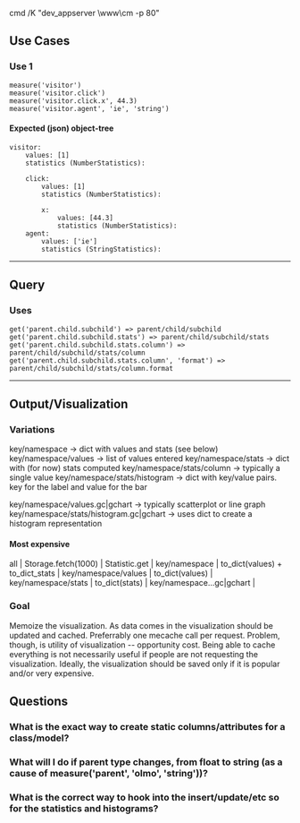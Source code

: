 cmd /K "dev_appserver \www\cm -p 80"

Use Cases
---------

### Use 1
    measure('visitor')
    measure('visitor.click')
    measure('visitor.click.x', 44.3)
    measure('visitor.agent', 'ie', 'string')

#### Expected (json) object-tree

    visitor:
        values: [1]
        statistics (NumberStatistics):
        
        click:
            values: [1]
            statistics (NumberStatistics):
            
            x:
                values: [44.3]
                statistics (NumberStatistics):
        agent:
            values: ['ie']
            statistics (StringStatistics):

-----

Query
-----

### Uses
    get('parent.child.subchild') => parent/child/subchild
    get('parent.child.subchild.stats') => parent/child/subchild/stats
    get('parent.child.subchild.stats.column') => parent/child/subchild/stats/column
    get('parent.child.subchild.stats.column', 'format') => parent/child/subchild/stats/column.format


----------

Output/Visualization
-------------

### Variations
key/namespace                             -> dict with values and stats (see below)
key/namespace/values                      -> list of values entered
key/namespace/stats                       -> dict with (for now) stats computed
key/namespace/stats/column                -> typically a single value
key/namespace/stats/histogram             -> dict with key/value pairs. key for the label and value for the bar

key/namespace/values.gc|gchart            -> typically scatterplot or line graph
key/namespace/stats/histogram.gc|gchart   -> uses dict to create a histogram representation

#### Most expensive
all                         | Storage.fetch(1000) | Statistic.get | 
key/namespace               | to_dict(values) + to_dict_stats |
key/namespace/values        | to_dict(values) |
key/namespace/stats         | to_dict(stats) |
key/namespace...gc|gchart   |

### Goal
Memoize the visualization. As data comes in the visualization should be updated and cached. Preferrably one mecache call per request. Problem, though, is utility of visualization -- opportunity cost. Being able to cache everything is not necessarily useful if people are not requesting the visualization. Ideally, the visualization should be saved only if it is popular and/or very expensive.



Questions
---------

### What is the exact way to create static columns/attributes for a class/model?

### What will I do if parent type changes, from float to string (as a cause of measure('parent', 'olmo', 'string'))?

### What is the correct way to hook into the insert/update/etc so for the statistics and histograms?